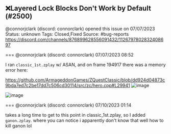 ## ❌Layered Lock Blocks Don't Work by Default (#2500)
@connorjclark (discord: connorclark) opened this issue on 07/07/2023
Status: unknown
Tags: Closed,Fixed
Source: #bug-reports https://discord.com/channels/876899628556091432/1126797802832408697


=== @connorjclark (discord: connorclark) 07/07/2023 08:52

I ran `classic_1st.zplay` w/ ASAN, and on frame 194917 there was a memory error here:

https://github.com/ArmageddonGames/ZQuestClassic/blob/dd924d04873c9bda7ed7c2be17dd7c506cd30114/src/zc/hero.cpp#L29941
![image](https://cdn.discordapp.com/attachments/1126797802832408697/1126797925310271488/image.png?ex=65ead1d8&is=65d85cd8&hm=9c2a0f5a1d2b695cbb405967204a5f5ebbee7ef201c918a4ee998aac64808659&)

![image](https://cdn.discordapp.com/attachments/1126797802832408697/1126798005471817738/image.png?ex=65ead1eb&is=65d85ceb&hm=58f71bb7b1f634a6ff338bb9cf042929a11a3e6a44f6146628ae14294618c92f&)

=== @connorjclark (discord: connorclark) 07/10/2023 01:14

takes a long time to get to this point in classic_1st.zplay, so I added `ganon.zplay`.
where you can notice i apparently don't know that well how to kill ganon lol

